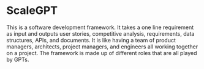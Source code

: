 # ScaleGPT

This is a software development framework. It takes a one line requirement as input and outputs user stories, competitive analysis, requirements, data structures, APIs, and documents. It is like having a team of product managers, architects, project managers, and engineers all working together on a project. The framework is made up of different roles that are all played by GPTs.
